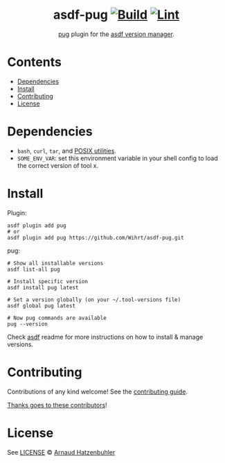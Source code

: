 <div align="center">

# asdf-pug [![Build](https://github.com/Wihrt/asdf-pug/actions/workflows/build.yml/badge.svg)](https://github.com/Wihrt/asdf-pug/actions/workflows/build.yml) [![Lint](https://github.com/Wihrt/asdf-pug/actions/workflows/lint.yml/badge.svg)](https://github.com/Wihrt/asdf-pug/actions/workflows/lint.yml)

[pug](https://github.com/leg100/pug) plugin for the [asdf version manager](https://asdf-vm.com).

</div>

# Contents

- [Dependencies](#dependencies)
- [Install](#install)
- [Contributing](#contributing)
- [License](#license)

# Dependencies

- `bash`, `curl`, `tar`, and [POSIX utilities](https://pubs.opengroup.org/onlinepubs/9699919799/idx/utilities.html).
- `SOME_ENV_VAR`: set this environment variable in your shell config to load the correct version of tool x.

# Install

Plugin:

```shell
asdf plugin add pug
# or
asdf plugin add pug https://github.com/Wihrt/asdf-pug.git
```

pug:

```shell
# Show all installable versions
asdf list-all pug

# Install specific version
asdf install pug latest

# Set a version globally (on your ~/.tool-versions file)
asdf global pug latest

# Now pug commands are available
pug --version
```

Check [asdf](https://github.com/asdf-vm/asdf) readme for more instructions on how to
install & manage versions.

# Contributing

Contributions of any kind welcome! See the [contributing guide](contributing.md).

[Thanks goes to these contributors](https://github.com/Wihrt/asdf-pug/graphs/contributors)!

# License

See [LICENSE](LICENSE) © [Arnaud Hatzenbuhler](https://github.com/Wihrt/)
